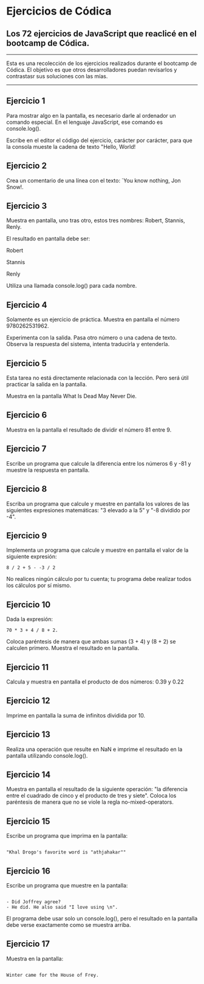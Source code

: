 # Ejercicios de Códica

## Los 72 ejercicios de JavaScript que reaclicé en el bootcamp de Códica.

-----

Esta es una recolección de los ejercicios realizados durante el bootcamp de Códica. El objetivo es que otros desarrolladores puedan revisarlos y contrastasr sus soluciones con las mías. 

-----

## Ejercicio 1

Para mostrar algo en la pantalla, es necesario darle al ordenador un comando especial. En el lenguaje JavaScript, ese comando es console.log().

Escribe en el editor el código del ejercicio, carácter por carácter, para que la consola mueste la cadena de texto "Hello, World!

## Ejercicio 2

Crea un comentario de una línea con el texto: `You know nothing, Jon Snow!.

## Ejercicio 3

Muestra en pantalla, uno tras otro, estos tres nombres: Robert, Stannis, Renly. 

El resultado en pantalla debe ser:

Robert

Stannis

Renly

Utiliza una llamada console.log() para cada nombre.

## Ejercicio 4

Solamente es un ejercicio de práctica. Muestra en pantalla el número 9780262531962.

Experimenta con la salida. Pasa otro número o una cadena de texto. Observa la respuesta del sistema, intenta traducirla y entenderla.

## Ejercicio 5

Esta tarea no está directamente relacionada con la lección. Pero será útil practicar la salida en la pantalla.

Muestra en la pantalla What Is Dead May Never Die.

## Ejercicio 6

Muestra en la pantalla el resultado de dividir el número 81 entre 9.

## Ejercicio 7

Escribe un programa que calcule la diferencia entre los números 6 y -81 y muestre la respuesta en pantalla.

## Ejercicio 8

Escriba un programa que calcule y muestre en pantalla los valores de las siguientes expresiones matemáticas: "3 elevado a la 5" y "-8 dividido por -4".

## Ejercicio 9

Implementa un programa que calcule y muestre en pantalla el valor de la siguiente expresión:


 ```
8 / 2 + 5 - -3 / 2

 ```

No realices ningún cálculo por tu cuenta; tu programa debe realizar todos los cálculos por sí mismo.

## Ejercicio 10

Dada la expresión:

 ```
70 * 3 + 4 / 8 + 2.

```

Coloca paréntesis de manera que ambas sumas (3 + 4) y (8 + 2) se calculen primero. Muestra el resultado en la pantalla.

## Ejercicio 11

Calcula y muestra en pantalla el producto de dos números: 0.39 y 0.22

## Ejercicio 12

Imprime en pantalla la suma de infinitos dividida por 10.

## Ejercicio 13

Realiza una operación que resulte en NaN e imprime el resultado en la pantalla utilizando console.log().

## Ejercicio 14

Muestra en pantalla el resultado de la siguiente operación: "la diferencia entre el cuadrado de cinco y el producto de tres y siete". Coloca los paréntesis de manera que no se viole la regla no-mixed-operators.

## Ejercicio 15

Escribe un programa que imprima en la pantalla:

```

"Khal Drogo's favorite word is "athjahakar""

```

## Ejercicio 16

Escribe un programa que muestre en la pantalla:

```

- Did Joffrey agree?
- He did. He also said "I love using \n".

```

El programa debe usar solo un console.log(), pero el resultado en la pantalla debe verse exactamente como se muestra arriba.

## Ejercicio 17

Muestra en la pantalla:

```

Winter came for the House of Frey.

```